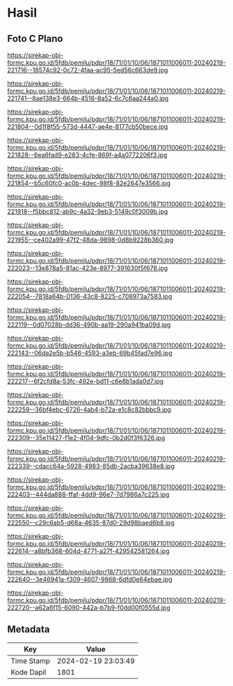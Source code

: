 # Hasil

## Foto C Plano

https://sirekap-obj-formc.kpu.go.id/5fdb/pemilu/pdpr/18/71/01/10/06/1871011006011-20240219-221716--18574c92-0c72-4faa-ac95-5ed56c663de9.jpg

https://sirekap-obj-formc.kpu.go.id/5fdb/pemilu/pdpr/18/71/01/10/06/1871011006011-20240219-221741--8ae138e3-664b-4516-8a52-6c7c6aa244a0.jpg

https://sirekap-obj-formc.kpu.go.id/5fdb/pemilu/pdpr/18/71/01/10/06/1871011006011-20240219-221804--0d1f8f55-573d-4447-ae4e-8177cb50bece.jpg

https://sirekap-obj-formc.kpu.go.id/5fdb/pemilu/pdpr/18/71/01/10/06/1871011006011-20240219-221828--6ea6fad9-e283-4cfe-869f-a4a0772206f3.jpg

https://sirekap-obj-formc.kpu.go.id/5fdb/pemilu/pdpr/18/71/01/10/06/1871011006011-20240219-221854--b5c60fc0-ac0b-4dec-98f8-82e2647e3566.jpg

https://sirekap-obj-formc.kpu.go.id/5fdb/pemilu/pdpr/18/71/01/10/06/1871011006011-20240219-221918--f5bbc812-ab9c-4a32-9eb3-5149c0f3009b.jpg

https://sirekap-obj-formc.kpu.go.id/5fdb/pemilu/pdpr/18/71/01/10/06/1871011006011-20240219-221955--ce402a99-47f2-48da-9898-0d8b9228b360.jpg

https://sirekap-obj-formc.kpu.go.id/5fdb/pemilu/pdpr/18/71/01/10/06/1871011006011-20240219-222023--13e878a5-81ac-423e-8977-391630f5f678.jpg

https://sirekap-obj-formc.kpu.go.id/5fdb/pemilu/pdpr/18/71/01/10/06/1871011006011-20240219-222054--7818a64b-0136-43c8-8225-c708973a7583.jpg

https://sirekap-obj-formc.kpu.go.id/5fdb/pemilu/pdpr/18/71/01/10/06/1871011006011-20240219-222119--0d07028b-dd36-490b-aa19-290a941ba09d.jpg

https://sirekap-obj-formc.kpu.go.id/5fdb/pemilu/pdpr/18/71/01/10/06/1871011006011-20240219-222143--06da2e5b-b546-4593-a3eb-69b45fad7e96.jpg

https://sirekap-obj-formc.kpu.go.id/5fdb/pemilu/pdpr/18/71/01/10/06/1871011006011-20240219-222217--6f2cfd8a-53fc-492e-bd11-c6e8b1ada0d7.jpg

https://sirekap-obj-formc.kpu.go.id/5fdb/pemilu/pdpr/18/71/01/10/06/1871011006011-20240219-222259--36bf4ebc-6726-4ab4-b72a-e1c8c82bbbc9.jpg

https://sirekap-obj-formc.kpu.go.id/5fdb/pemilu/pdpr/18/71/01/10/06/1871011006011-20240219-222309--35e11427-f1e2-4f04-9dfc-0b2d0f3f6326.jpg

https://sirekap-obj-formc.kpu.go.id/5fdb/pemilu/pdpr/18/71/01/10/06/1871011006011-20240219-222339--cdacc64a-5928-4983-85db-2acba39638e8.jpg

https://sirekap-obj-formc.kpu.go.id/5fdb/pemilu/pdpr/18/71/01/10/06/1871011006011-20240219-222403--444da888-ffaf-4dd9-96e7-7d7986a7c225.jpg

https://sirekap-obj-formc.kpu.go.id/5fdb/pemilu/pdpr/18/71/01/10/06/1871011006011-20240219-222550--c29c6ab5-d68a-4635-87d0-29d98baed6b8.jpg

https://sirekap-obj-formc.kpu.go.id/5fdb/pemilu/pdpr/18/71/01/10/06/1871011006011-20240219-222614--a8bfb368-604d-4771-a27f-429542581264.jpg

https://sirekap-obj-formc.kpu.go.id/5fdb/pemilu/pdpr/18/71/01/10/06/1871011006011-20240219-222640--3e46941a-f309-4607-9868-6dfd0e64ebae.jpg

https://sirekap-obj-formc.kpu.go.id/5fdb/pemilu/pdpr/18/71/01/10/06/1871011006011-20240219-222720--a62a6f15-6090-442a-b7b9-f0dd00f0555d.jpg


## Metadata

| Key        | Value               |
| ---------- | ------------------- |
| Time Stamp | 2024-02-19 23:03:49 |
| Kode Dapil | 1801                |



